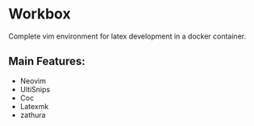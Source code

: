 # Workbox

Complete vim environment for latex development in a docker container. 

## Main Features:
  - Neovim
  - UltiSnips 
  - Coc
  - Latexmk
  - zathura
  
  
